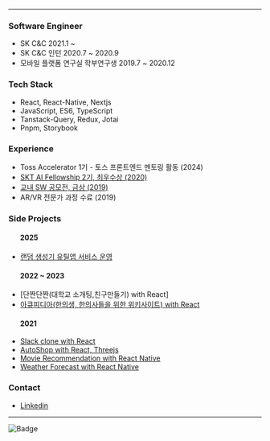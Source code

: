 <!--[![test](https://github-readme-stats.vercel.app/api?username=baesumin)](https://github.com/baesumin)-->
---
### Software Engineer
- SK C&C 2021.1 ~
- SK C&C 인턴 2020.7 ~ 2020.9
- 모바일 플랫폼 연구실 학부연구생 2019.7 ~ 2020.12


### Tech Stack
- React, React-Native, Nextjs
- JavaScript, ES6, TypeScript
- Tanstack-Query, Redux, Jotai
- Pnpm, Storybook 


### Experience
- Toss Accelerator 1기 - 토스 프론트엔드 멘토링 활동 (2024)
- [SKT AI Fellowship 2기, 최우수상 (2020)](https://www.youtube.com/watch?v=USqqJFc0Nu4)
- [교내 SW 공모전, 금상 (2019)](https://github.com/baesumin/SmartHome)
- AR/VR 전문가 과정 수료 (2019)


### Side Projects
#### &nbsp;&nbsp;&nbsp;&nbsp;&nbsp;&nbsp;&nbsp;2025
- [랜덤 생성기 유틸앱 서비스 운영](https://random-generator-all-in-one.vercel.app/)

#### &nbsp;&nbsp;&nbsp;&nbsp;&nbsp;&nbsp;&nbsp;2022 ~ 2023
- [단짠단짠(대학교 소개팅,친구만들기) with React]
- [아큐피디아(한의생, 한의사들을 위한 위키사이트) with React](https://www.acupedia.net)


#### &nbsp;&nbsp;&nbsp;&nbsp;&nbsp;&nbsp;&nbsp;2021
- [Slack clone with React](https://slack-clone-eb0ec.web.app/)
- [AutoShop with React, Threejs](https://smwebrepository.github.io/react-three-autoshop/)
- [Movie Recommendation with React Native](https://smwebrepository.github.io/moviesWeb/)
- [Weather Forecast with React Native](https://smwebrepository.github.io/weatherWeb/)


### Contact
- [Linkedin](https://www.linkedin.com/in/baesumin)


---

![Badge](https://hitscounter.dev/api/hit?url=https%3A%2F%2Fgithub.com%2Fbaesumin&label=Visit&icon=brightness-alt-low-fill&color=%23fd7e14)
